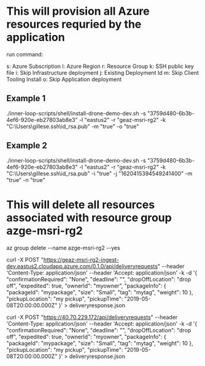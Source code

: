 # This will provision all Azure resources requried by the application

run command:

s: Azure Subscription
l: Azure Region
r: Resource Group
k: SSH public key file
i: Skip Infrastructure deployment
j: Existing Deployment Id
m: Skip Client Tooling Install
o: Skip Application deployment

## Example 1
./inner-loop-scripts/shell/install-drone-demo-dev.sh -s "3759d480-6b3b-4ef6-920e-eb27803ab8e3" -l "eastus2" -r "geaz-msri-rg2" -k "C:\Users\gillese\.ssh\id_rsa.pub" -m "true" -o "true"

## Example 2
./inner-loop-scripts/shell/install-drone-demo-dev.sh -s "3759d480-6b3b-4ef6-920e-eb27803ab8e3" -l "eastus2" -r "geaz-msri-rg2" -k "C:\Users\gillese\.ssh\id_rsa.pub" -i "true" -j "1620415394549241400" -m "true" -n "true"

# This will delete all resources associated with resource group azge-msri-rg2
az group delete --name azge-msri-rg2 --yes

curl -X POST "https://geaz-msri-rg2-ingest-dev.eastus2.cloudapp.azure.com/0.1.0/api/deliveryrequests" --header 'Content-Type: application/json' --header 'Accept: application/json' -k -d '{
   "confirmationRequired": "None",
   "deadline": "",
   "dropOffLocation": "drop off",
   "expedited": true,
   "ownerId": "myowner",
   "packageInfo": {
     "packageId": "mypackage",
     "size": "Small",
     "tag": "mytag",
     "weight": 10
   },
   "pickupLocation": "my pickup",
   "pickupTime": "2019-05-08T20:00:00.000Z"
 }' > deliveryresponse.json

 curl -X POST "https://40.70.229.172/api/deliveryrequests" --header 'Content-Type: application/json' --header 'Accept: application/json' -k -d '{
   "confirmationRequired": "None",
   "deadline": "",
   "dropOffLocation": "drop off",
   "expedited": true,
   "ownerId": "myowner",
   "packageInfo": {
     "packageId": "mypackage",
     "size": "Small",
     "tag": "mytag",
     "weight": 10
   },
   "pickupLocation": "my pickup",
   "pickupTime": "2019-05-08T20:00:00.000Z"
 }' > deliveryresponse.json
